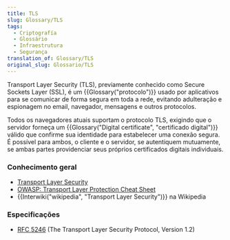 ```yaml
---
title: TLS
slug: Glossary/TLS
tags:
  - Criptografía
  - Glossário
  - Infraestrutura
  - Segurança
translation_of: Glossary/TLS
original_slug: Glossario/TLS
---
```

Transport Layer Security (TLS), previamente conhecido como Secure Sockets Layer (SSL), é um {{Glossary("protocolo")}} usado por aplicativos para se comunicar de forma segura em toda a rede, evitando adulteração e espionagem no email, navegador, mensagens e outros protocolos.

Todos os navegadores atuais suportam o protocolo TLS, exigindo que o servidor forneça um {{Glossary("Digital certificate", "certificado digital")}} válido que confirme sua identidade para estabelecer uma conexão segura. É possível para ambos, o cliente e o servidor, se autentiquem mutuamente, se ambas partes providenciar seus próprios certificados digitais individuais.

### Conhecimento geral

- [Transport Layer Security](/pt-BR/docs/Web/Security/Transport_Layer_Security)
- [OWASP: Transport Layer Protection Cheat Sheet](https://owasp.org/index.php?title=Transport_Layer_Protection_Cheat_Sheet)
- {{Interwiki("wikipedia", "Transport Layer Security")}} na Wikipedia

### Especificações

- [RFC 5246](https://tools.ietf.org/html/rfc5246) (The Transport Layer Security Protocol, Version 1.2)
